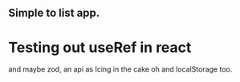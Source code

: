 ## Simple to list app.

# Testing out useRef in react

and maybe zod, an api as Icing in the cake oh and localStorage too.
